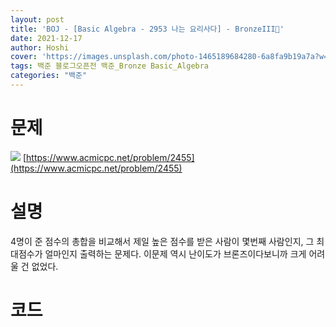 ```yaml
---
layout: post
title: 'BOJ - [Basic Algebra - 2953 나는 요리사다] - BronzeIII🥉'
date: 2021-12-17
author: Hoshi
cover: 'https://images.unsplash.com/photo-1465189684280-6a8fa9b19a7a?w=1600&q=900'
tags: 백준 블로그오픈전 백준_Bronze Basic_Algebra
categories: "백준"
---
```

# 문제
![]({{site.url}}/assets/img/posts_img/2455.png)
[https://www.acmicpc.net/problem/2455](https://www.acmicpc.net/problem/2455)

# 설명
4명이 준 점수의 총합을 비교해서 제일 높은 점수를 받은 사람이 몇번째 사람인지, 그 최대점수가 얼마인지 출력하는 문제다. 이문제 역시 난이도가 브론즈이다보니까 크게 어려울 건 없었다.

# 코드

```c

```
